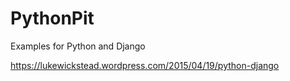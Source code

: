 # PythonPit #

Examples for Python and Django

https://lukewickstead.wordpress.com/2015/04/19/python-django